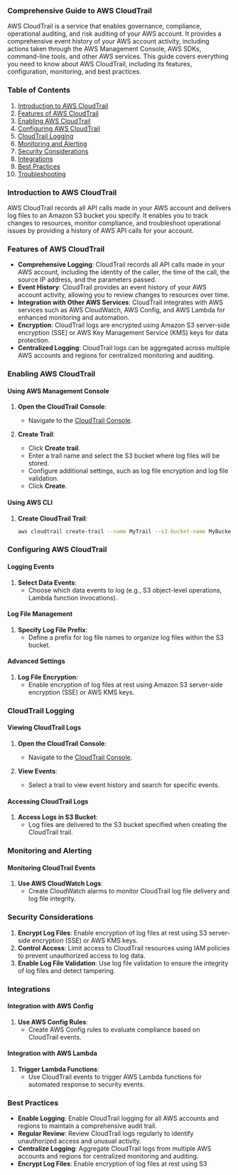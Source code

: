 ### Comprehensive Guide to AWS CloudTrail

AWS CloudTrail is a service that enables governance, compliance, operational auditing, and risk auditing of your AWS account. It provides a comprehensive event history of your AWS account activity, including actions taken through the AWS Management Console, AWS SDKs, command-line tools, and other AWS services. This guide covers everything you need to know about AWS CloudTrail, including its features, configuration, monitoring, and best practices.

### Table of Contents

1. [Introduction to AWS CloudTrail](#introduction)
2. [Features of AWS CloudTrail](#features)
3. [Enabling AWS CloudTrail](#enabling)
4. [Configuring AWS CloudTrail](#configuring)
5. [CloudTrail Logging](#logging)
6. [Monitoring and Alerting](#monitoring)
7. [Security Considerations](#security)
8. [Integrations](#integrations)
9. [Best Practices](#best-practices)
10. [Troubleshooting](#troubleshooting)

### Introduction to AWS CloudTrail

AWS CloudTrail records all API calls made in your AWS account and delivers log files to an Amazon S3 bucket you specify. It enables you to track changes to resources, monitor compliance, and troubleshoot operational issues by providing a history of AWS API calls for your account.

### Features of AWS CloudTrail

- **Comprehensive Logging**: CloudTrail records all API calls made in your AWS account, including the identity of the caller, the time of the call, the source IP address, and the parameters passed.
- **Event History**: CloudTrail provides an event history of your AWS account activity, allowing you to review changes to resources over time.
- **Integration with Other AWS Services**: CloudTrail integrates with AWS services such as AWS CloudWatch, AWS Config, and AWS Lambda for enhanced monitoring and automation.
- **Encryption**: CloudTrail logs are encrypted using Amazon S3 server-side encryption (SSE) or AWS Key Management Service (KMS) keys for data protection.
- **Centralized Logging**: CloudTrail logs can be aggregated across multiple AWS accounts and regions for centralized monitoring and auditing.

### Enabling AWS CloudTrail

#### Using AWS Management Console

1. **Open the CloudTrail Console**:
   - Navigate to the [CloudTrail Console](https://console.aws.amazon.com/cloudtrail).

2. **Create Trail**:
   - Click **Create trail**.
   - Enter a trail name and select the S3 bucket where log files will be stored.
   - Configure additional settings, such as log file encryption and log file validation.
   - Click **Create**.

#### Using AWS CLI

1. **Create CloudTrail Trail**:

   ```sh
   aws cloudtrail create-trail --name MyTrail --s3-bucket-name MyBucket
   ```

### Configuring AWS CloudTrail

#### Logging Events

1. **Select Data Events**:
   - Choose which data events to log (e.g., S3 object-level operations, Lambda function invocations).

#### Log File Management

1. **Specify Log File Prefix**:
   - Define a prefix for log file names to organize log files within the S3 bucket.

#### Advanced Settings

1. **Log File Encryption**:
   - Enable encryption of log files at rest using Amazon S3 server-side encryption (SSE) or AWS KMS keys.

### CloudTrail Logging

#### Viewing CloudTrail Logs

1. **Open the CloudTrail Console**:
   - Navigate to the [CloudTrail Console](https://console.aws.amazon.com/cloudtrail).

2. **View Events**:
   - Select a trail to view event history and search for specific events.

#### Accessing CloudTrail Logs

1. **Access Logs in S3 Bucket**:
   - Log files are delivered to the S3 bucket specified when creating the CloudTrail trail.

### Monitoring and Alerting

#### Monitoring CloudTrail Events

1. **Use AWS CloudWatch Logs**:
   - Create CloudWatch alarms to monitor CloudTrail log file delivery and log file integrity.

### Security Considerations

1. **Encrypt Log Files**: Enable encryption of log files at rest using S3 server-side encryption (SSE) or AWS KMS keys.
2. **Control Access**: Limit access to CloudTrail resources using IAM policies to prevent unauthorized access to log data.
3. **Enable Log File Validation**: Use log file validation to ensure the integrity of log files and detect tampering.

### Integrations

#### Integration with AWS Config

1. **Use AWS Config Rules**:
   - Create AWS Config rules to evaluate compliance based on CloudTrail events.

#### Integration with AWS Lambda

1. **Trigger Lambda Functions**:
   - Use CloudTrail events to trigger AWS Lambda functions for automated response to security events.

### Best Practices

- **Enable Logging**: Enable CloudTrail logging for all AWS accounts and regions to maintain a comprehensive audit trail.
- **Regular Review**: Review CloudTrail logs regularly to identify unauthorized access and unusual activity.
- **Centralize Logging**: Aggregate CloudTrail logs from multiple AWS accounts and regions for centralized monitoring and auditing.
- **Encrypt Log Files**: Enable encryption of log files at rest using S3